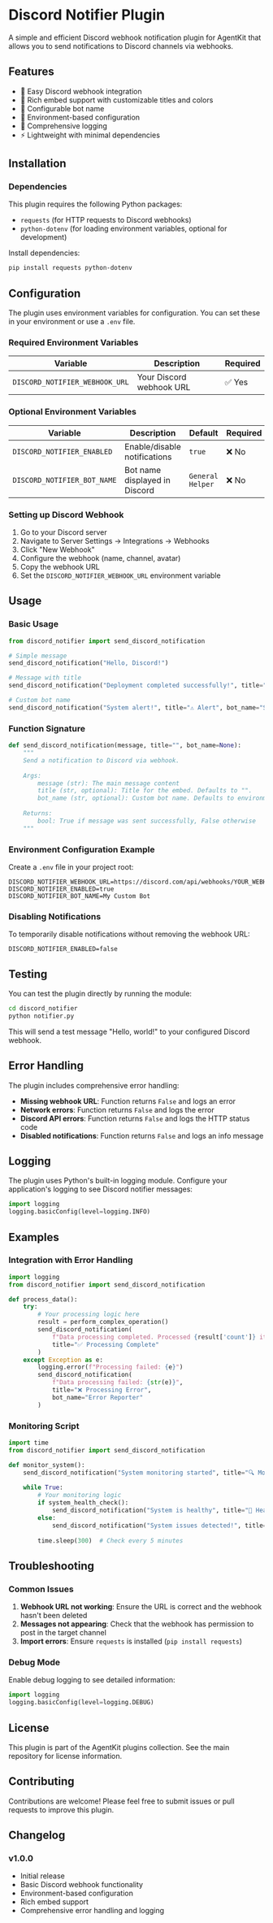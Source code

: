 # Discord Notifier Plugin

A simple and efficient Discord webhook notification plugin for AgentKit that allows you to send notifications to Discord channels via webhooks.

## Features

- 🚀 Easy Discord webhook integration
- 🎨 Rich embed support with customizable titles and colors
- 🤖 Configurable bot name
- 🔧 Environment-based configuration
- 📝 Comprehensive logging
- ⚡ Lightweight with minimal dependencies

## Installation

### Dependencies

This plugin requires the following Python packages:
- `requests` (for HTTP requests to Discord webhooks)
- `python-dotenv` (for loading environment variables, optional for development)

Install dependencies:
```bash
pip install requests python-dotenv
```

## Configuration

The plugin uses environment variables for configuration. You can set these in your environment or use a `.env` file.

### Required Environment Variables

| Variable | Description | Required |
|----------|-------------|----------|
| `DISCORD_NOTIFIER_WEBHOOK_URL` | Your Discord webhook URL | ✅ Yes |

### Optional Environment Variables

| Variable | Description | Default | Required |
|----------|-------------|---------|----------|
| `DISCORD_NOTIFIER_ENABLED` | Enable/disable notifications | `true` | ❌ No |
| `DISCORD_NOTIFIER_BOT_NAME` | Bot name displayed in Discord | `General Helper` | ❌ No |

### Setting up Discord Webhook

1. Go to your Discord server
2. Navigate to Server Settings → Integrations → Webhooks
3. Click "New Webhook"
4. Configure the webhook (name, channel, avatar)
5. Copy the webhook URL
6. Set the `DISCORD_NOTIFIER_WEBHOOK_URL` environment variable

## Usage

### Basic Usage

```python
from discord_notifier import send_discord_notification

# Simple message
send_discord_notification("Hello, Discord!")

# Message with title
send_discord_notification("Deployment completed successfully!", title="🚀 Deployment Status")

# Custom bot name
send_discord_notification("System alert!", title="⚠️ Alert", bot_name="System Monitor")
```

### Function Signature

```python
def send_discord_notification(message, title="", bot_name=None):
    """
    Send a notification to Discord via webhook.
    
    Args:
        message (str): The main message content
        title (str, optional): Title for the embed. Defaults to "".
        bot_name (str, optional): Custom bot name. Defaults to environment variable or "General Helper".
    
    Returns:
        bool: True if message was sent successfully, False otherwise
    """
```

### Environment Configuration Example

Create a `.env` file in your project root:

```env
DISCORD_NOTIFIER_WEBHOOK_URL=https://discord.com/api/webhooks/YOUR_WEBHOOK_ID/YOUR_WEBHOOK_TOKEN
DISCORD_NOTIFIER_ENABLED=true
DISCORD_NOTIFIER_BOT_NAME=My Custom Bot
```

### Disabling Notifications

To temporarily disable notifications without removing the webhook URL:

```env
DISCORD_NOTIFIER_ENABLED=false
```

## Testing

You can test the plugin directly by running the module:

```bash
cd discord_notifier
python notifier.py
```

This will send a test message "Hello, world!" to your configured Discord webhook.

## Error Handling

The plugin includes comprehensive error handling:

- **Missing webhook URL**: Function returns `False` and logs an error
- **Network errors**: Function returns `False` and logs the error
- **Discord API errors**: Function returns `False` and logs the HTTP status code
- **Disabled notifications**: Function returns `False` and logs an info message

## Logging

The plugin uses Python's built-in logging module. Configure your application's logging to see Discord notifier messages:

```python
import logging
logging.basicConfig(level=logging.INFO)
```

## Examples

### Integration with Error Handling

```python
import logging
from discord_notifier import send_discord_notification

def process_data():
    try:
        # Your processing logic here
        result = perform_complex_operation()
        send_discord_notification(
            f"Data processing completed. Processed {result['count']} items.",
            title="✅ Processing Complete"
        )
    except Exception as e:
        logging.error(f"Processing failed: {e}")
        send_discord_notification(
            f"Data processing failed: {str(e)}",
            title="❌ Processing Error",
            bot_name="Error Reporter"
        )
```

### Monitoring Script

```python
import time
from discord_notifier import send_discord_notification

def monitor_system():
    send_discord_notification("System monitoring started", title="🔍 Monitor Status")
    
    while True:
        # Your monitoring logic
        if system_health_check():
            send_discord_notification("System is healthy", title="💚 Health Check")
        else:
            send_discord_notification("System issues detected!", title="🚨 Alert")
        
        time.sleep(300)  # Check every 5 minutes
```

## Troubleshooting

### Common Issues

1. **Webhook URL not working**: Ensure the URL is correct and the webhook hasn't been deleted
2. **Messages not appearing**: Check that the webhook has permission to post in the target channel
3. **Import errors**: Ensure `requests` is installed (`pip install requests`)

### Debug Mode

Enable debug logging to see detailed information:

```python
import logging
logging.basicConfig(level=logging.DEBUG)
```

## License

This plugin is part of the AgentKit plugins collection. See the main repository for license information.

## Contributing

Contributions are welcome! Please feel free to submit issues or pull requests to improve this plugin.

## Changelog

### v1.0.0
- Initial release
- Basic Discord webhook functionality
- Environment-based configuration
- Rich embed support
- Comprehensive error handling and logging 